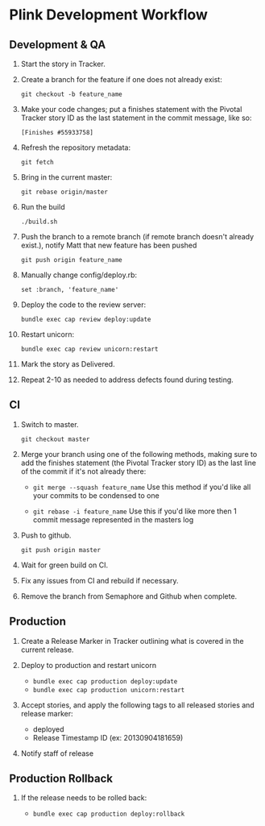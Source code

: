 Plink Development Workflow
==========================

Development & QA
----------------

1. Start the story in Tracker.

2. Create a branch for the feature if one does not already exist:

    `git checkout -b feature_name`

3. Make your code changes; put a finishes statement with the Pivotal
Tracker story ID as the last statement in the commit message, like so:

    `[Finishes #55933758]`

4. Refresh the repository metadata:

    `git fetch`

5. Bring in the current master:

    `git rebase origin/master`

6. Run the build

    `./build.sh`

7. Push the branch to a remote branch (if remote branch doesn't already exist.), notify Matt that new feature has been pushed

    `git push origin feature_name`

8. Manually change config/deploy.rb:

    `set :branch, 'feature_name'`

9. Deploy the code to the review server:

    `bundle exec cap review deploy:update`

10. Restart unicorn:

    `bundle exec cap review unicorn:restart`

11. Mark the story as Delivered.

12. Repeat 2-10 as needed to address defects found during testing.



CI
---

1. Switch to master.

    `git checkout master`

2. Merge your branch using one of the following methods, making sure to
add the finishes statement (the Pivotal Tracker story ID) as the last line
of the commit if it's not already there:

    * `git merge --squash feature_name`
    Use this method if you'd like all your commits to be condensed to one

    * `git rebase -i feature_name`
    Use this if you'd like more then 1 commit message represented in the masters log

3. Push to github.

    `git push origin master`

4. Wait for green build on CI.

5. Fix any issues from CI and rebuild if necessary.

6. Remove the branch from Semaphore and Github when complete.




Production
----------

1. Create a Release Marker in Tracker outlining what is covered in the current release.

2. Deploy to production and restart unicorn

    * `bundle exec cap production deploy:update`
    * `bundle exec cap production unicorn:restart`

3. Accept stories, and apply the following tags to all released stories and release marker:
    * deployed
    * Release Timestamp ID (ex: 20130904181659)

4. Notify staff of release


Production Rollback
-------------------
1. If the release needs to be rolled back:

    * `bundle exec cap production deploy:rollback`
